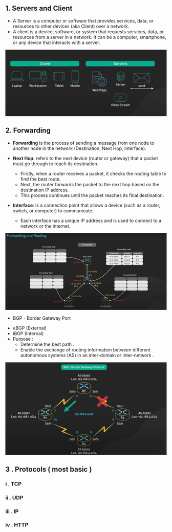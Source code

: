 ## 1. Servers and Client  
* A Server is a computer or software that provides services, data, or resources to other devices (aka Client) over a network.  
* A client is a device, software, or system that requests services, data, or resources from a server in a network. It can be a computer, smartphone, or any device that interacts with a server.

![Server and Client model ](../Week_0/ServerClient.png)

## 2. Forwarding  
* **Forwarding** is the process of sending a message from one node to another node in the network (Destination, Next Hop, Interface).  

* **Next Hop**: refers to the next device (router or gateway) that a packet must go through to reach its destination.  
    - Firstly, when a router receives a packet, it checks the routing table to find the best route.  
    - Next, the router forwards the packet to the next hop based on the destination IP address.  
    - This process continues until the packet reaches its final destination.  

* **Interface**: is a connection point that allows a device (such as a router, switch, or computer) to communicate.  
    - Each interface has a unique IP address and is used to connect to a network or the internet.  

![Process of forwarding ](../Week_0/Forwarding.png)

* BGP - Border Gateway Port 
- eBGP (External)
- iBGP (Internal) 
- Purpose : 
    - Determine the best path .
    - Enable the exchange of routing information between different autonomous systems (AS) in an inter-domain or inter-network .

![BGP](../Week_0/BGP.png)

## 3 . Protocols ( most basic )

### i . TCP 

### ii . UDP 

### iii . IP 

### iv . HTTP 
